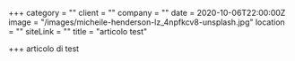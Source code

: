 +++
category = ""
client = ""
company = ""
date = 2020-10-06T22:00:00Z
image = "/images/micheile-henderson-lz_4npfkcv8-unsplash.jpg"
location = ""
siteLink = ""
title = "articolo test"

+++
articolo di test
